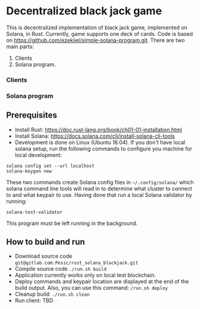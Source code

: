 # Decentralized black jack game
This is decentralized implementation of black jack game, implemented on Solana, in Rust. Currently, game supports one deck of cards. Code is based on https://github.com/ezekiiel/simple-solana-program.git. There are two main parts:

 1. Clients
 2. Solana program.

### Clients
### Solana program

## Prerequisites
* Install Rust: https://doc.rust-lang.org/book/ch01-01-installation.html
* Install Solana: https://docs.solana.com/cli/install-solana-cli-tools
* Development is done on Linux (Ubuntu 18.04). 
If you don't have local solana setup, run the following commands to configure you machine for local development:
```
solana config set --url localhost
solana-keygen new
```

These two commands create Solana config files in  `~/.config/solana/`  which solana command line tools will read in to determine what cluster to connect to and what keypair to use.
Having done that run a local Solana validator by running:
```
solana-test-validator
```
This program must be left running in the background.

 ## How to build and run
- Download source code
 `git@gitlab.com:Pesic/rust_solana_blackjack.git`
- Compile source code
`./run.sh build`
- Application currently works only on local test blockchain.
- Deploy commands and keypair location are displayed at the end of the build output. Also, you can use this command: `/run.sh deploy`
- Cleanup build: `./run.sh clean`
- Run client: TBD